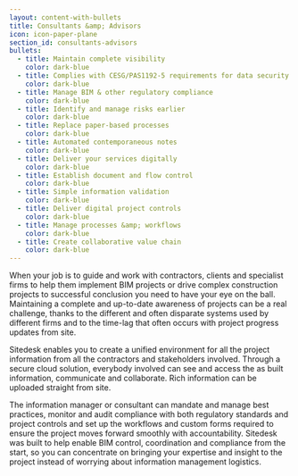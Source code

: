 ```yaml
---
layout: content-with-bullets
title: Consultants &amp; Advisors
icon: icon-paper-plane
section_id: consultants-advisors
bullets:
  - title: Maintain complete visibility
    color: dark-blue
  - title: Complies with CESG/PAS1192-5 requirements for data security
    color: dark-blue
  - title: Manage BIM & other regulatory compliance
    color: dark-blue
  - title: Identify and manage risks earlier
    color: dark-blue
  - title: Replace paper-based processes
    color: dark-blue
  - title: Automated contemporaneous notes
    color: dark-blue
  - title: Deliver your services digitally
    color: dark-blue
  - title: Establish document and flow control
    color: dark-blue
  - title: Simple information validation
    color: dark-blue
  - title: Deliver digital project controls
    color: dark-blue
  - title: Manage processes &amp; workflows
    color: dark-blue
  - title: Create collaborative value chain
    color: dark-blue
---
```



When your job is to guide and work with contractors, clients and specialist firms to help them implement BIM projects or drive complex construction projects to successful conclusion you need to have your eye on the ball.  Maintaining a complete and up-to-date awareness of projects can be a real challenge, thanks to the different and often disparate systems used by different firms and to the time-lag that often occurs with project progress updates from site.

Sitedesk enables you to create a unified environment for all the project information from all the contractors and stakeholders involved. Through a secure cloud solution, everybody involved can see and access the as built information, communicate and collaborate. Rich information can be uploaded straight from site.

The information manager or consultant can mandate and manage best practices, monitor and audit compliance with both regulatory standards and project controls and set up the workflows and custom forms required to ensure the project moves forward smoothly with accountability. Sitedesk was built to help enable BIM control, coordination and compliance from the start, so you can concentrate on bringing your expertise and insight to the project instead of worrying about information management logistics.
